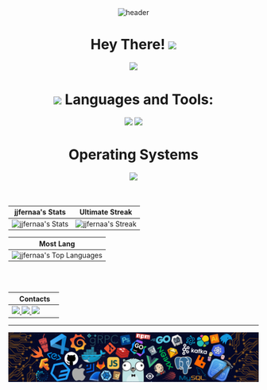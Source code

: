 <div align="center" width="100">
  <img src="https://capsule-render.vercel.app/api?color=0:1408d0,50:0860d0,100:08c4d0&height=250&section=header&text=Juan%20Fernández%20(jjfernaa)&fontSize=30&type=waving&fontColor=fefefe&&animation=fadeIn"
  alt="header"/>
</div>
 <h1 align="center">Hey There! <img src="https://media.giphy.com/media/hvRJCLFzcasrR4ia7z/giphy.gif" width="35"></h1>

<div align="Center">
  
<a href="https://github.com/DenverCoder1/readme-typing-svg">
    <img src="https://readme-typing-svg.herokuapp.com?lines=Student+at+42+School;Aspiring+Developer;Always+learning+new+things&center=true&width=600&height=80&size=28&repeat=true&pause=1000&color=58A6FF">
</a>

<div align="Center">
<h1><img src = "https://media2.giphy.com/media/QssGEmpkyEOhBCb7e1/giphy.gif?cid=ecf05e47a0n3gi1bfqntqmob8g9aid1oyj2wr3ds3mg700bl&rid=giphy.gif" width = 32px> Languages and Tools:</h1>
</div>
<div align="Center">


 <img src="https://skillicons.dev/icons?i=c,cpp,html,css,js,py"/>  <img src="https://skillicons.dev/icons?i=bash,vscode,git,github"/>

</div>
</div>
<div align="Center">
<h1>Operating Systems</h1>

<img src="https://skillicons.dev/icons?i=windows,apple,linux,ubuntu"/>

</div>

<br>
<br>

<div align="Center">

| jjfernaa's Stats | Ultimate Streak |
|------------------|-----------------|
| ![jjfernaa's Stats](https://github-readme-stats.vercel.app/api?username=jjfernaa&theme=onedark&show_icons=true&hide_border=true&count_private=true) | ![jjfernaa's Streak](https://github-readme-streak-stats.herokuapp.com/?user=jjfernaa&theme=onedark&hide_border=true) |

| Most Lang |
|-----------|
| ![jjfernaa's Top Languages](https://github-readme-stats.vercel.app/api/top-langs/?username=jjfernaa&theme=onedark&show_icons=true&hide_border=true&layout=compact) |

</div>

<br>
<br>

<div align="Center">

|‎ ‎ ‎ ‎ Contacts‎ ‎ ‎ ‎ |
| ----------|
| <a href="https://www.linkedin.com/in/juan-fernández-/"> <img src="https://skillicons.dev/icons?i=linkedin"/> <a href="mailto:juanjose.fernanfez88@gmail.com"> <img src="https://skillicons.dev/icons?i=gmail"/> </a>    <a href="https://instagram.com/jjfernaa"> <img src="https://skillicons.dev/icons?i=instagram"/> </a> |

</div>

------
![Github Banner](https://github.com/Jaydeep-Yadav/Jaydeep-Yadav/blob/main/banner.png)
